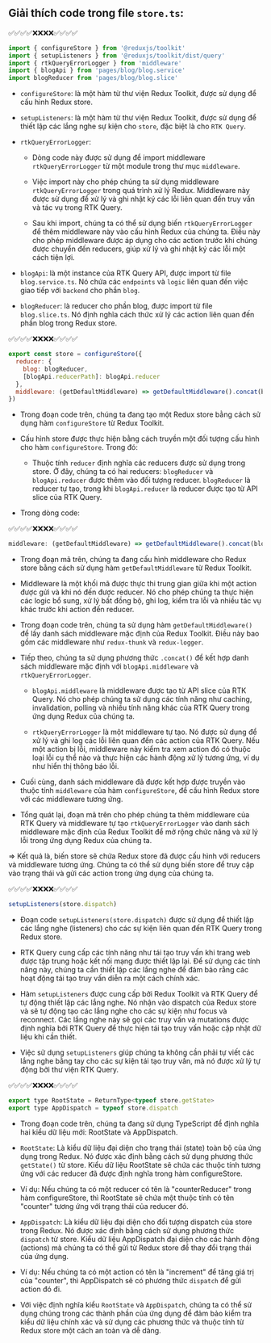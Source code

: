 ## Giải thích code trong file `store.ts`:

✅✅✅✅❌❌❌❌✅✅✅✅

```jsx
import { configureStore } from '@reduxjs/toolkit'
import { setupListeners } from '@reduxjs/toolkit/dist/query'
import { rtkQueryErrorLogger } from 'middleware'
import { blogApi } from 'pages/blog/blog.service'
import blogReducer from 'pages/blog/blog.slice'
```

- `configureStore`: là một hàm từ thư viện Redux Toolkit, được sử dụng để cấu hình Redux store.
- `setupListeners`: là một hàm từ thư viện Redux Toolkit, được sử dụng để thiết lập các lắng nghe sự kiện cho `store`, đặc biệt là cho `RTK Query`.
- `rtkQueryErrorLogger`:

  - Dòng code này được sử dụng để import middleware `rtkQueryErrorLogger` từ một module trong thư mục `middleware`.

  - Việc import này cho phép chúng ta sử dụng middleware `rtkQueryErrorLogger` trong quá trình xử lý Redux. Middleware này được sử dụng để xử lý và ghi nhật ký các lỗi liên quan đến truy vấn và tác vụ trong RTK Query.

  - Sau khi import, chúng ta có thể sử dụng biến `rtkQueryErrorLogger` để thêm middleware này vào cấu hình Redux của chúng ta. Điều này cho phép middleware được áp dụng cho các action trước khi chúng được chuyển đến reducers, giúp xử lý và ghi nhật ký các lỗi một cách tiện lợi.

- `blogApi`: là một instance của RTK Query API, được import từ file `blog.service.ts`. Nó chứa các `endpoints` và `logic` liên quan đến việc giao tiếp với `backend` cho phần `blog`.
- `blogReducer`: là reducer cho phần blog, được import từ file `blog.slice.ts`. Nó định nghĩa cách thức xử lý các action liên quan đến phần blog trong Redux store.

✅✅✅✅❌❌❌❌✅✅✅✅

```jsx
export const store = configureStore({
  reducer: {
    blog: blogReducer,
    [blogApi.reducerPath]: blogApi.reducer
  },
  middleware: (getDefaultMiddleware) => getDefaultMiddleware().concat(blogApi.middleware, rtkQueryErrorLogger)
})
```

- Trong đoạn code trên, chúng ta đang tạo một Redux store bằng cách sử dụng hàm `configureStore` từ Redux Toolkit.

- Cấu hình store được thực hiện bằng cách truyền một đối tượng cấu hình cho hàm `configureStore`. Trong đó:

  - Thuộc tính `reducer` định nghĩa các reducers được sử dụng trong store. Ở đây, chúng ta có hai reducers: `blogReducer` và `blogApi.reducer` được thêm vào đối tượng reducer. `blogReducer` là reducer tự tạo, trong khi `blogApi.reducer` là reducer được tạo từ API slice của RTK Query.

- Trong dòng code:

✅✅✅✅❌❌❌❌✅✅✅✅

```jsx
middleware: (getDefaultMiddleware) => getDefaultMiddleware().concat(blogApi.middleware, rtkQueryErrorLogger)
```

- Trong đoạn mã trên, chúng ta đang cấu hình middleware cho Redux store bằng cách sử dụng hàm `getDefaultMiddleware` từ Redux Toolkit.

- Middleware là một khối mã được thực thi trung gian giữa khi một action được gửi và khi nó đến được reducer. Nó cho phép chúng ta thực hiện các logic bổ sung, xử lý bất đồng bộ, ghi log, kiểm tra lỗi và nhiều tác vụ khác trước khi action đến reducer.

- Trong đoạn code trên, chúng ta sử dụng hàm `getDefaultMiddleware()` để lấy danh sách middleware mặc định của Redux Toolkit. Điều này bao gồm các middleware như `redux-thunk` và `redux-logger`.

- Tiếp theo, chúng ta sử dụng phương thức `.concat()` để kết hợp danh sách middleware mặc định với `blogApi.middleware` và `rtkQueryErrorLogger`.

  - `blogApi.middleware` là middleware được tạo từ API slice của RTK Query. Nó cho phép chúng ta sử dụng các tính năng như caching, invalidation, polling và nhiều tính năng khác của RTK Query trong ứng dụng Redux của chúng ta.

  - `rtkQueryErrorLogger` là một middleware tự tạo. Nó được sử dụng để xử lý và ghi log các lỗi liên quan đến các action của RTK Query. Nếu một action bị lỗi, middleware này kiểm tra xem action đó có thuộc loại lỗi cụ thể nào và thực hiện các hành động xử lý tương ứng, ví dụ như hiển thị thông báo lỗi.

- Cuối cùng, danh sách middleware đã được kết hợp được truyền vào thuộc tính `middleware` của hàm `configureStore`, để cấu hình Redux store với các middleware tương ứng.

- Tổng quát lại, đoạn mã trên cho phép chúng ta thêm middleware của RTK Query và middleware tự tạo `rtkQueryErrorLogger` vào danh sách middleware mặc định của Redux Toolkit để mở rộng chức năng và xử lý lỗi trong ứng dụng Redux của chúng ta.

=> Kết quả là, biến store sẽ chứa Redux store đã được cấu hình với reducers và middleware tương ứng. Chúng ta có thể sử dụng biến store để truy cập vào trạng thái và gửi các action trong ứng dụng của chúng ta.

✅✅✅✅❌❌❌❌✅✅✅✅

```jsx
setupListeners(store.dispatch)
```

- Đoạn code `setupListeners(store.dispatch)` được sử dụng để thiết lập các lắng nghe (listeners) cho các sự kiện liên quan đến RTK Query trong Redux store.

- RTK Query cung cấp các tính năng như tái tạo truy vấn khi trang web được tập trung hoặc kết nối mạng được thiết lập lại. Để sử dụng các tính năng này, chúng ta cần thiết lập các lắng nghe để đảm bảo rằng các hoạt động tái tạo truy vấn diễn ra một cách chính xác.

- Hàm `setupListeners` được cung cấp bởi Redux Toolkit và RTK Query để tự động thiết lập các lắng nghe. Nó nhận vào dispatch của Redux store và sẽ tự động tạo các lắng nghe cho các sự kiện như focus và reconnect. Các lắng nghe này sẽ gọi các truy vấn và mutations được định nghĩa bởi RTK Query để thực hiện tái tạo truy vấn hoặc cập nhật dữ liệu khi cần thiết.

- Việc sử dụng `setupListeners` giúp chúng ta không cần phải tự viết các lắng nghe bằng tay cho các sự kiện tái tạo truy vấn, mà nó được xử lý tự động bởi thư viện RTK Query.

✅✅✅✅❌❌❌❌✅✅✅✅

```jsx
export type RootState = ReturnType<typeof store.getState>
export type AppDispatch = typeof store.dispatch
```

- Trong đoạn code trên, chúng ta đang sử dụng TypeScript để định nghĩa hai kiểu dữ liệu mới: RootState và AppDispatch.

- `RootState`: Là kiểu dữ liệu đại diện cho trạng thái (state) toàn bộ của ứng dụng trong Redux. Nó được xác định bằng cách sử dụng phương thức `getState()` từ store. Kiểu dữ liệu RootState sẽ chứa các thuộc tính tương ứng với các reducer đã được định nghĩa trong hàm configureStore.
- Ví dụ: Nếu chúng ta có một reducer có tên là "counterReducer" trong hàm configureStore, thì RootState sẽ chứa một thuộc tính có tên "counter" tương ứng với trạng thái của reducer đó.

- `AppDispatch`: Là kiểu dữ liệu đại diện cho đối tượng dispatch của store trong Redux. Nó được xác định bằng cách sử dụng phương thức `dispatch` từ store. Kiểu dữ liệu AppDispatch đại diện cho các hành động (actions) mà chúng ta có thể gửi từ Redux store để thay đổi trạng thái của ứng dụng.

- Ví dụ: Nếu chúng ta có một action có tên là "increment" để tăng giá trị của "counter", thì AppDispatch sẽ có phương thức `dispatch` để gửi action đó đi.

- Với việc định nghĩa kiểu `RootState` và `AppDispatch`, chúng ta có thể sử dụng chúng trong các thành phần của ứng dụng để đảm bảo kiểm tra kiểu dữ liệu chính xác và sử dụng các phương thức và thuộc tính từ Redux store một cách an toàn và dễ dàng.

